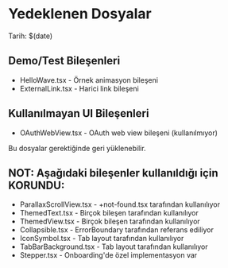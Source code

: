 # Yedeklenen Dosyalar
Tarih: $(date)

## Demo/Test Bileşenleri
- HelloWave.tsx - Örnek animasyon bileşeni
- ExternalLink.tsx - Harici link bileşeni

## Kullanılmayan UI Bileşenleri
- OAuthWebView.tsx - OAuth web view bileşeni (kullanılmıyor)

Bu dosyalar gerektiğinde geri yüklenebilir.

## NOT: Aşağıdaki bileşenler kullanıldığı için KORUNDU:
- ParallaxScrollView.tsx - +not-found.tsx tarafından kullanılıyor
- ThemedText.tsx - Birçok bileşen tarafından kullanılıyor
- ThemedView.tsx - Birçok bileşen tarafından kullanılıyor
- Collapsible.tsx - ErrorBoundary tarafından referans ediliyor
- IconSymbol.tsx - Tab layout tarafından kullanılıyor
- TabBarBackground.tsx - Tab layout tarafından kullanılıyor
- Stepper.tsx - Onboarding'de özel implementasyon var
